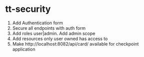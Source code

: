 # tt-security

1. Add Authentication form
2. Secure all endpoints with auth form
3. Add roles user|admin. Add admin scope
4. Add resources only user owned has access to
5. Make http://localhost:8082/api/card/ available for checkpoint application
